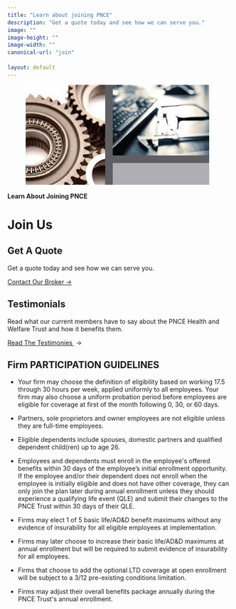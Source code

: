 ```yaml
---
title: "Learn about joining PNCE"
description: "Get a quote today and see how we can serve you."
image: ""
image-height: ""
image-width: ""
canonical-url: "join"

layout: default
---
```


<div class="banner" style="min-height: 250px;">
    <div class="color-overlay"></div>
    <figure id="thumbnail">
      <img src="/assets/images/engimage.jpg" data-image-dimensions="1135x1030" data-image-focal-point="0.97,0.54"
        alt="engimage.jpg" />
    </figure>
    <div class="description">
      <p><strong>Learn About Joining PNCE</strong></p>
    </div>
  </div>
  <div class="container main-body">
    <div class="row">
      <div class="col-12">
        <h1>Join Us</h1>
      </div>
    </div>
    <div class="row">
      <div class="col-6 center">
        <h2>Get A Quote</h2>
        <p>Get a quote today and see how we can serve you.</p>
        <p><a href="/broker" target="_blank">Contact Our
            Broker →</a></p>
      </div>
      <div class="col-6 center">
        <h2>Testimonials</h2>
        <p>Read what our current members have to say about the
          PNCE Health and Welfare Trust and how it benefits them.</p>
        <p><a href="/testimonials" target="_blank">Read
            The Testimonies </a>&nbsp;→</p>
      </div>
    </div>
    <div class="row">
      <div class="col-12">
        <h2>Firm PARTICIPATION GUIDELINES</h2>
        <ul>
          <li>
            <p>Your firm may choose the definition of eligibility based on working
              17.5 through 30 hours per week, applied uniformly to all employees. Your firm may also choose a
              uniform probation period before employees are eligible for coverage at first of the month following
              0, 30, or 60 days.</p>
          </li>
          <li>
            <p>Partners, sole proprietors and owner employees are not eligible
              unless they are full-time employees.</p>
          </li>
          <li>
            <p>Eligible dependents include spouses, domestic partners and qualified
              dependent child(ren) up to age 26.</p>
          </li>
          <li>
            <p>Employees and dependents must enroll in the employee's offered
              benefits within 30 days of the employee’s initial enrollment opportunity. If the employee and/or
              their dependent does not enroll when the employee is initially eligible and does not have other
              coverage, they can only join the plan later during annual enrollment unless they should experience a
              qualifying life event (QLE) and submit their changes to the PNCE Trust within 30 days of their QLE.
            </p>
          </li>
          <li>
            <p>Firms may elect 1 of 5 basic life/AD&amp;D benefit maximums without
              any evidence of insurability for all eligible employees at implementation.</p>
          </li>
          <li>
            <p>Firms may later choose to increase their basic life/AD&amp;D maximums
              at annual enrollment but will be required to submit evidence of insurability for all employees.</p>
          </li>
          <li>
            <p>Firms that choose to add the optional LTD coverage at open enrollment
              will be subject to a 3/12 pre-existing conditions limitation.</p>
          </li>
          <li>
            <p>Firms may adjust their overall benefits package annually during the
              PNCE Trust's annual enrollment.</p>
          </li>
        </ul>
      </div>
    </div>
  </div>